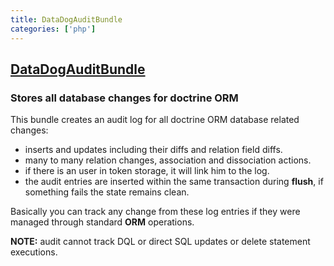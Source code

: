 ```yaml
---
title: DataDogAuditBundle
categories: ['php']
---
```

## [DataDogAuditBundle](https://github.com/DATA-DOG/DataDogAuditBundle)

### Stores all database changes for doctrine ORM


This bundle creates an audit log for all doctrine ORM database related changes:

- inserts and updates including their diffs and relation field diffs.
- many to many relation changes, association and dissociation actions.
- if there is an user in token storage, it will link him to the log.
- the audit entries are inserted within the same transaction during **flush**,
if something fails the state remains clean.

Basically you can track any change from these log entries if they were
managed through standard **ORM** operations.

**NOTE:** audit cannot track DQL or direct SQL updates or delete statement executions.
